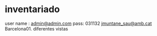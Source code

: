 #  inventariado
user name : admin@admin.com
pass: 031132
jmuntane_sau@amb.cat
Barcelona01.
diferentes vistas 
